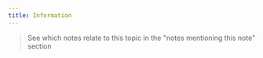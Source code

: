 ```yaml
---
title: Information
---
```


> See which notes relate to this topic in the "notes mentioning this note" section